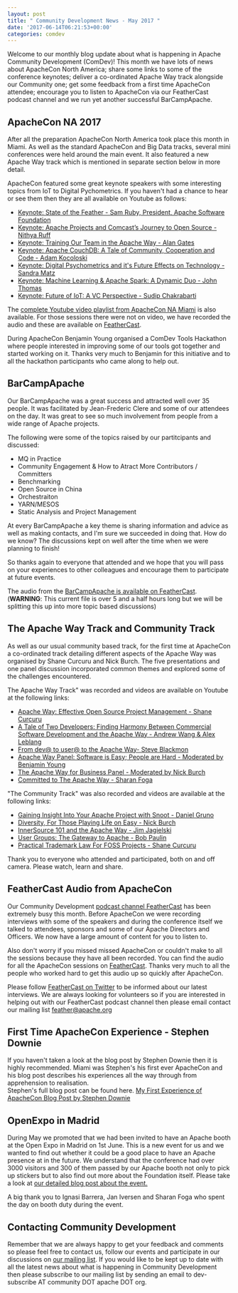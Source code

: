 ```yaml
---
layout: post
title: " Community Development News - May 2017 "
date: '2017-06-14T06:21:53+00:00'
categories: comdev
---
```

Welcome to our monthly blog update about what is happening in Apache Community Development (ComDev)! This month we have lots of news about ApacheCon North America; share some links to some of the conference keynotes; deliver a co-ordinated Apache Way track alongside our Community one; get some feedback from a first time ApacheCon attendee; encourage you to listen to ApacheCon via our FeatherCast podcast channel and we run yet another successful BarCampApache.

 <h2>ApacheCon NA 2017</h2>After all the preparation ApacheCon North America took place this month in Miami. As well as the standard ApacheCon and Big Data tracks, several mini conferences were held around the main event. It also featured a new Apache Way track which is mentioned in separate section below in more detail.

ApacheCon featured some great keynote speakers with some interesting topics from IoT to Digital Pychometrics. If you haven't had a chance to hear or see them then they are all available on Youtube as follows:
<ul><li><a href="https://www.youtube.com/watch?v=BIFUNz6UP-E" target="_blank"> Keynote: State of the Feather - Sam Ruby, President, Apache Software Foundation </a></li><li><a href="https://www.youtube.com/watch?v=NwZEPfICuUE" target="_blank"> Keynote: Apache Projects and Comcast’s Journey to Open Source - Nithya Ruff </a></li> <li><a href="https://www.youtube.com/watch?v=uFNE0IpKOxU" target="_blank">  Keynote: Training Our Team in the Apache Way - Alan Gates </a></li> <li><a href="https://www.youtube.com/watch?v=UqQZ1bAGHdk" target="_blank"> Keynote: Apache CouchDB: A Tale of Community, Cooperation and Code - Adam Kocoloski  </a></li> <li><a href="https://youtu.be/hFqGg8a6JHo?list=PLbzoR-pLrL6pLDCyPxByWQwYTL-JrF5Rp" target="_blank"> Keynote: Digital Psychometrics and it's Future Effects on Technology - Sandra Matz </a></li> <li><a href="https://youtu.be/2YRzsEGt67Y?list=PLbzoR-pLrL6pLDCyPxByWQwYTL-JrF5Rp" target="_blank">Keynote: Machine Learning & Apache Spark: A Dynamic Duo - John Thomas</a></li> <li><a href="https://youtu.be/mc30iJ8xRMk?list=PLbzoR-pLrL6pLDCyPxByWQwYTL-JrF5Rp" target="_blank">Keynote: Future of IoT: A VC Perspective - Sudip Chakrabarti</a></li> </ul>The <a href="https://www.youtube.com/playlist?list=PLbzoR-pLrL6pLDCyPxByWQwYTL-JrF5Rp" target="_blank">complete Youtube video playlist from ApacheCon NA Miami</a> is also available. For those sessions there were not on video, we have recorded the audio and these are available on <a href="https://feathercast.apache.org/" target="_blank">FeatherCast</a>.

During ApacheCon Benjamin Young organised a ComDev Tools Hackathon where people interested in improving some of our tools got together and started working on it. Thanks very much to Benjamin for this initiative and to all the hackathon participants who came along to help out. 

<h2>BarCampApache</h2>Our BarCampApache was a great success and attracted well over 35 people. It was facilitated by Jean-Frederic Clere and some of our attendees on the day. It was great to see so much involvement from people from a wide range of Apache projects. 

The following were some of the topics raised by our partitcipants and discussed:
<ul><li>MQ in Practice</li><li>Community Engagement & How to Atract More Contributors / Committers </li><li>Benchmarking </li><li>Open Source in China</li><li>Orchestraiton</li><li>YARN/MESOS</li><li>Static Analysis and Project Management</l></ul>At every BarCampApache a key theme is sharing information and advice as well as making contacts, and I'm sure we succeeded in doing that. How do we know? The discussions kept on well after the time when we were planning to finish!

So thanks again to everyone that attended and we hope that you will pass on your experiences to other colleagues and encourage them to participate at future events. 

The audio from the <a href="https://feathercast.apache.org/2017/05/30/apachecon-miami-2017-barcampapache/" target="_blank"> BarCampApache is available on FeatherCast</a>. 
(<strong>WARNING</strong>: This current file is over 5 and a half hours long but we will be splitting this up into more topic based discussions) 
<h2>The Apache Way Track and Community Track</h2>As well as our usual community based track, for the first time at ApacheCon a co-ordinated track detailing different aspects of the Apache Way was organised by Shane Curcuru and Nick Burch. The five presentations and one panel discussion incorporated common themes and explored some of the challenges encountered. 

The Apache Way Track" was recorded and videos are available on Youtube at the following links:<br/><ul><li> <a href="https://www.youtube.com/watch?v=hpAv54KIgK8" target="_blank">Apache Way: Effective Open Source Project Management - Shane Curcuru</a></li> <li><a href="https://www.youtube.com/watch?v=ea_9qkaTeVw" target="_blank">A Tale of Two Developers: Finding Harmony Between Commercial Software Development and the Apache Way - Andrew Wang & Alex Leblang</a></li><li><a href="https://www.youtube.com/watch?v=E9A54x6af8o" target="_blank">From dev@ to user@ to the Apache Way- Steve Blackmon</a></li><li><a href="https://www.youtube.com/watch?v=STkwH6u4p2c" target="_blank">Apache Way Panel: Software is Easy; People are Hard - Moderated by Benjamin Young</a></li><li><a href="https://www.youtube.com/watch?v=u6gEuH6Bsqo" target="_blank">The Apache Way for Business Panel - Moderated by Nick Burch</a></li><li><a href="https://www.youtube.com/watch?v=vT-kxmoLs5k" target="_blank">Committed to The Apache Way - Sharan Foga</a></li> </ul>"The Community Track" was also recorded and videos are available at the following links:<br/><ul><li><a href="https://www.youtube.com/watch?v=btG0zv_3r3s" target="_blank">Gaining Insight Into Your Apache Project with Snoot - Daniel Gruno</a></li><li><a href="https://www.youtube.com/watch?v=jfVlIL1t_Qo" target="_blank">Diversity, For Those Playing Life on Easy - Nick Burch</a></li><li><a href="https://www.youtube.com/watch?v=DU8zZku-Iow" target="_blank">InnerSource 101 and the Apache Way - Jim Jagielski</a></li><li><a href="https://www.youtube.com/watch?v=Q-zKn4MlUi4" target="_blank">User Groups: The Gateway to Apache - Bob Paulin</a></li><li><a href="https://www.youtube.com/watch?v=fiNvDG0ZR3E" target="_blank">Practical Trademark Law For FOSS Projects - Shane Curcuru</a></li> 
</ul>Thank you to everyone who attended and participated, both on and off camera. Please watch, learn and share.
<h2>FeatherCast Audio from ApacheCon</h2>Our Community Development <a href="https://feathercast.apache.org/" target="_blank">podcast channel FeatherCast</a> has been extremely busy this month. Before ApacheCon we were recording interviews with some of the speakers and during the conference itself we talked to attendees, sponsors and some of our Apache Directors and Officers. We now have a large amount of content for you to listen to.

Also don't worry if you missed missed ApacheCon or couldn't make to all the sessions because they have all been recorded. You can find the audio for all the ApacheCon sessions on <a href="https://feathercast.apache.org/" target="_blank">FeatherCast</a>. Thanks very much to all the people who worked hard to get this audio up so quickly after ApacheCon.

Please follow <a href="https://twitter.com/feathercast?lang=en">FeatherCast on Twitter</a> to be informed about our latest interviews. We are always looking for volunteers so if you are interested in helping out with our FeatherCast podcast channel then please email contact our mailing list feather@apache.org
<h2>First Time ApacheCon Experience - Stephen Downie</h2>If you haven't taken a look at the blog post by Stephen Downie then it is highly recommended. Miami was Stephen's his first ever ApacheCon and his blog post describes his experiences all the way through from apprehension to realisation. 
<br/>Stephen's full blog post can be found here.  <a href="https://blogs.apache.org/comdev/entry/my-first-experience-of-apachecon" target="_blank">My First Experience of ApacheCon Blog Post by Stephen Downie</a>
<h2>OpenExpo in Madrid</h2>During May we promoted that we had been invited to have an Apache booth at the Open Expo in Madrid on 1st June. This is a new event for us and we wanted to find out whether it could be a good place to have an Apache presence at in the future. We understand that the conference had over 3000 visitors and 300 of them passed by our Apache booth not only to pick up stickers but to also find out more about the Foundation itself. Please take a look at  <a href="https://s.apache.org/9uem" target="_blank">our detailed blog post about the event.</a> 

A big thank you to Ignasi Barrera, Jan Iversen and Sharan Foga who spent the day on booth duty during the event. 
<h2>Contacting Community Development</h2>Remember that we are always happy to get your feedback and comments so please feel free to contact us, follow our events and participate in our discussions on <a href="https://s.apache.org/qdrd">our mailing list</a>. If you would like to be kept up to date with all the latest news about what is happening in Community Development then please subscribe to our mailing list by sending an email to dev-subscribe AT community DOT apache DOT org.
